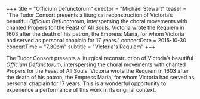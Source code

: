 +++
title = "Officium Defunctorum"
director = "Michael Stewart"
teaser = "The Tudor Consort presents a liturgical reconstruction of Victoria’s beautiful *Officium Defunctorum*, interspersing the choral movements with chanted Propers for the Feast of All Souls. Victoria wrote the Requiem in 1603 after the death of his patron, the Empress Maria, for whom Victoria had served as personal chaplain for 17 years."
concertDate = 2015-10-30
concertTime = "7.30pm"
subtitle = "Victoria's Requiem"
+++

The Tudor Consort presents a liturgical reconstruction of Victoria’s beautiful *Officium Defunctorum*, interspersing the choral movements with chanted Propers for the Feast of All Souls. Victoria wrote the Requiem in 1603 after the death of his patron, the Empress Maria, for whom Victoria had served as personal chaplain for 17 years. This is a wonderful opportunity to experience a performance of this work in its original context.
